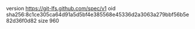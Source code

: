 version https://git-lfs.github.com/spec/v1
oid sha256:8c1ce305ca64d91a5d5bf4e385568e45336d2a3063a279bbf56b5e82d36f0d82
size 960
